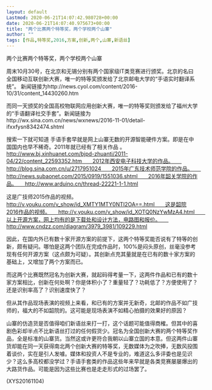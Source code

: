 ```yaml
---
layout: default
Lastmod: 2020-06-21T14:07:42.980728+00:00
date: 2020-06-21T14:07:40.975673+00:00
title: "两个比赛两个特等奖，两个学校两个山寨"
author: ""
tags: [作品,特等奖,2016,方案,创新,两个,山寨,新语丝]
---
```


两个比赛两个特等奖，两个学校两个山寨

周末10月30号，在北京和无锡分别有两个国家级IT类竞赛进行颁奖。北京的名曰全国移动互联创新大赛，唯一的特等奖颁发给了北京邮电大学的“手语实时翻译系统”。 新闻链接为http://news.cyol.com/content/2016-10/31/content_14430260.htm

而同一天颁奖的全国高校物联网应用创新大赛，唯一的特等奖则颁发给了福州大学的“手语翻译社交手套”。新闻链接为http://wx.sina.com.cn/news/wxnews/2016-11-01/detail-ifxxfysn8342474.shtml

搜索一下就可知道 手语手套早就是网上山寨无数的开源智能硬件方案。即是在中国国内也早不稀奇。2011年就已经有了相关作品 。　　http://www.bj.xinhuanet.com/bjpd-zhuanti/2011-04/22/content_22593352.htm　　2012年西安电子科技大学的作品。　　http://blog.sina.com.cn/u/2717951024　　2015年广东技术师范学院的作品。　　http://news.subaonet.com/2015/0919/1551036.shtml　　2016年韶关学院的作品。　　http://www.arduino.cn/thread-22221-1-1.html

这是广技师2015作品的视频。　　http://v.youku.com/v_show/id_XMTY1MTY0NTI2OA==.html　　这是韶院2016作品的视频。　　http://v.youku.com/v_show/id_XOTQ0NzYwMzA4.html　　以上开源方案，网上均有的是下载处和设计方法，电路图和报价。　　http://www.cndzz.com/diagram/3979_3981/109229.html

因此，在国内外已有数十家开源方案的前提下，这两个特等奖能否说有了特等的创新，颇有疑问。哪怕是这两个团队在完成作品时，100%是闷头原创，丝毫没参考现有任何开源方案（这点颇为可疑）。其创新点充其量就是在已有的数十家方案的基础上，又增加了两个方案而已。

而这两个比赛既然冠名为创新大赛，就起码得考量一下，这两件作品和已有的数十家方案相比，创新在何处啊？你是体积小了？重量轻了？功耗低了？方便使用了？还是识别率高了？识别速度快了？

但从其作品现场表演的视频上来看，和已有的方案并无新奇，北邮的作品不如广技师的，福大的不如韶院的。这可能是现场表演不如精心拍摄的效果好的原因？

山寨的仿造货是否值得咱们新语丝来打一打，这个话题可能值得商榷。但其中的喜剧色彩却半点不比新语丝打过的任何假货少。冠名为全国创新大赛的两个特等奖作品，全是标准的山寨货。当然这或许更符合我朝以山寨立国的本意。但这两件山寨货却能在同一天获得南北两个创新大赛的特等奖，无数媒体为之吹捧，无数风投围着谈价，实在是引人发噱。媒体和投资人不是专业的，难道这么多评委也是见识少？这么多高校都没学过？手语手套类的作品这些年来早就是各类竞赛屡屡爆出的大路货作品。可能是因为这些比赛也是走走形式的过场罢了。

(XYS20161104)

